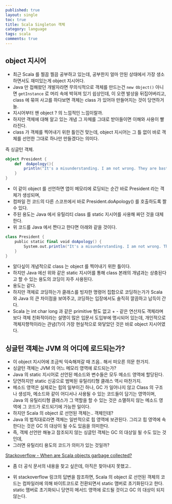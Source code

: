 ```yaml
---
published: true
layout: single
toc: true
title: Scala Singleton 객체
category: language
tags: scala
comments: true
---
```


## object 지시어

- 최근 Scala 를 찔끔 찔끔 공부하고 있는데, 공부한지 얼마 안된 상태에서 가장 생소하면서도 재미있는게 object 지시어다.
- Java 만 접해왔던 개발자라면 무의식적으로 객체를 만드는건  ``new Object()`` 아니면 ``getInstance`` 로 머리 속에 박혀져 있기 쉽상인데, 이 오랜 발상을 뒤집어버리고, class 에 묶여 사고를 하다보면 객체는 class 가 있어야 만들어지는 것이 당연하거늘.
- 지시어부터 왠 object ? 의 느낌적인 느낌이랄까.
- 하지만 객체에 대해 알고 있는 개념 그 자체를 그대로 받아들이면 이해와 사용이 빨라진다.
- class 가 객체를 찍어내기 위한 틀인건 맞는데, object 지시어는 그  틀 없이 바로 객체를 선언한 그대로 하나만 만들겠다는 의미다.

즉 싱글턴 객체.

```scala
object President {
	def  doApology(){
		println("It's a misunderstanding. I am not wrong. They are bastards.")
	}
}

```

- 이 같이 object 를 선언하면 앱이 메모리에 로딩되는 순간 바로 President 라는 객체가 생성되며,
- 컴파일 전 코드의 다른 스코프에서 바로 President.doApology() 를 호출하도록 짤 수 있다.
- 주된 용도는 Java 에서 유틸리티 class 를 static 지시어를 사용해 짜던 것을 대체한다.
- 위 코드를 Java 에서 짠다고 한다면 아래와 같을 것이다.

```scala
class President {
	public static final void doApology() {
		System.out.println("It's a misunderstanding. I am not wrong. They are bastards.");
	}
}
```

- 알다싶이 개념적으로 class 는 object 를 찍어내기 위한 틀이다. 
- 하지만 Java 에선 위와 같은 static 지시어를 통해 class 본래의 개념과는 상충된다고 할 수 있는 용도의 코딩이 자주 사용된다.
- 용도는 같다. 
- 하지만 객체로 코딩하는가 클래스를 빙자한 명령어 집합으로 코딩하는가가 Scala 와 Java 의 큰 차이점을 보여주고, 코딩하는 입장에서도 솔직히 깔끔하고 납득이 간다.
- Scala 는 int char long 과 같은 primitive 형도 없고 + - 같은 연산자도 객체라며 보다 객체 친화적이라는 설명이 많은 입문서 도입부에 명시되어 있는데, 개인적으로 객체지향적이라는 관념(?)이 가장 현실적으로 와닿았던 것은 바로 object 지시어였다.

## 싱글턴 객체는 JVM 의 어디에 로드되는가?

- 이 object 지시어에 조금씩 익숙해져갈 때 즈음.. 해서 떠오른 의문 한가지.
- 싱글턴 객체는 JVM 의 어느 메모리 영역에 로드되는가?
- Java 의 static 지시어로 선언된 메소드와 변수들은 모두 메소드 영역에 할당된다. 
- 당연하지만 static 신공으로 범벅된 유틸리티형 클래스 역시 마찬가지.
- 메소드 영역은 실제로는 힙의 일부이긴 하나, GC 가 일어나지 않고 Class 의 구조나 생성자, 메소드와 같이 어디서나 사용될 수 있는 코드들이 담기는 영역이며, Java 의 유틸리티형 클래스가 그 역할을 할 수 있는 것은 소멸하지 않는 메소드 영역에 그 코드가 로드되기에 가능한 일이다.
- 하지만 Scala 의 object 로 선언된 객체는.. 객체인데? 
- Java 의 법칙대로라면 객체는 일반적으로 힙 영역에 보관된다. 그리고 힙 영역에 속한다는 것은 GC 의 대상이 될 수도 있음을 의미한다. 
- 즉, 객체 선언만 해놓고 참조되지 않는 싱글턴 객체는 GC 의 대상일 될 수도 있는 것인데, 
- 그러면 유틸리티 용도의 코드가 의미가 있는 것일까?

[Stackoverflow - When are Scala objects garbage collected?](http://stackoverflow.com/questions/3956652/when-are-scala-objects-garbage-collected%20%20)

- 좀 더 공식 문서의 내용을 찾고 싶은데, 아직은 찾아내지 못했고..

- 위 stackoverflow 링크의 답변을 참조하면, Scala 의 object 로 선언된 객체의 코드는 컴파일러에 의해 바이트코드로 전환되면서 static 맴버로 초기화된다고 한다. static 맴버로 초기화되니 당연히 메서드 영역에 로드될 것이고 GC 의 대상이 되지 않는다.